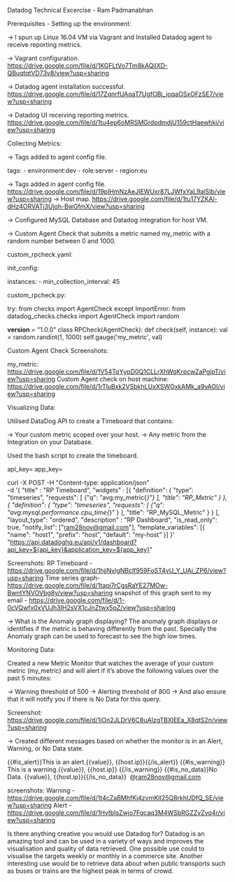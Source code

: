 Datadog Technical Excercise  - Ram Padmanabhan

Prerequisites - Setting up the environment:

-> I spun up Linux 16.04 VM via Vagrant and Installed Datadog agent to receive reporting metrics. 

-> Vagrant configuration. https://drive.google.com/file/d/1KGFLtVo7Tm8kAQilXD-QBuqtqtVD73v8/view?usp=sharing

-> Datadog agent installation successful. https://drive.google.com/file/d/17ZqnrfUAqaT7UgfOBi_joqaOSxOFzSE7/view?usp=sharing

-> Datadog UI receiving reporting metrics. https://drive.google.com/file/d/1tu4ep6oMRSMGrdpdmdjU159ctHaewhkj/view?usp=sharing

Collecting Metrics:

-> Tags added to agent config file.

tags:
    - environment:dev
    - role:server
    - region:eu
 
-> Tags added in agent config file. https://drive.google.com/file/d/19pIHmNzAeJIEWUxr87LJWfxYaL9alSIb/view?usp=sharing
-> Host map. https://drive.google.com/file/d/1tu17YZKAl-dHz4ORVATj3Ujoh-BwGfmX/view?usp=sharing


-> Configured  MySQL Database and Datadog integration for host VM. 

-> Custom Agent Check that submits a metric named my_metric with a random number between 0 and 1000. 

custom_rpcheck.yaml:

init_config:

instances:
    - min_collection_interval: 45


custom_rpcheck.py:

try:
    from checks import AgentCheck
except ImportError:
    from datadog_checks.checks import AgentCheck
import random

__version__ = "1.0.0"
class RPCheck(AgentCheck):
  def check(self, instance):
    val = random.randint(1, 1000)
    self.gauge('my_metric', val)


Custom Agent Check Screenshots:

my_metric: https://drive.google.com/file/d/1V54TqYypD0Q1CLLrXhWqKrpcwZaPgjpT/view?usp=sharing
Custom Agent check on host machine: https://drive.google.com/file/d/1rTluBxk2VSbkhLUxXSWOxkAMk_a9yAOI/view?usp=sharing

Visualizing Data:

Utilised DataDog API to create a Timeboard that contains:

-> Your custom metric scoped over your host.
-> Any metric from the Integration on your Database.

Used the bash script to create the timeboard.

api_key=
app_key=

curl  -X POST -H "Content-type: application/json" \
-d '{
      "title" : "RP Timeboard",
      "widgets" : [{
          "definition": {
              "type": "timeseries",
              "requests": [
                  {"q": "avg:my_metric{*}"}
              ],
              "title": "RP_Metric"
          }
         },
        {
          "definition": {
              "type": "timeseries",
              "requests": [
                  {"q": "avg:mysql.performance.cpu_time{*}" }
              ],
              "title": "RP_MySQL_Metric"
          }
         } ],
      "layout_type": "ordered",
      "description" : "RP Dashboard",
      "is_read_only": true,
      "notify_list": ["ram28nov@gmail.com"],
      "template_variables": [{
          "name": "host1",
          "prefix": "host",
          "default": "my-host"
      }]
}' \
"https://api.datadoghq.eu/api/v1/dashboard?api_key=${api_key}&application_key=${app_key}"

 Screenshots:
RP Timeboard - https://drive.google.com/file/d/1hjjNvlgNBclf959FoST4vU_Y_UAi_ZP6/view?usp=sharing
Time series graph- https://drive.google.com/file/d/1tapi7rCgsRaYE27MOw-BwntYNVOVbg8y/view?usp=sharing
snapshot of this graph sent to my email - https://drive.google.com/file/d/1-0cVQwfx0xVUJh3IH2sVX1cJnZtwx5pZ/view?usp=sharing 

-> What is the Anomaly graph displaying?
The anomaly graph displays or identifies if the metric is behaving differently from the past. Specially the Anomaly graph can be used to forecast to see the high low times.

Monitoring Data:

Created a new Metric Monitor that watches the average of your custom metric (my_metric) and will alert if it’s above the following values over the past 5 minutes:

-> Warning threshold of 500 
-> Alerting threshold of 800
-> And also ensure that it will notify you if there is No Data for this query.

Screenshot: https://drive.google.com/file/d/1iOn2JLDrV6C8uAIzgTBXlEEa_X8qtS2n/view?usp=sharing

-> Created different messages based on whether the monitor is in an Alert, Warning, or No Data state.

{{#is_alert}}This is an alert.{{value}}, {{host.ip}}{{/is_alert}} 
{{#is_warning}} This is a warning.{{value}}, {{host.ip}} {{/is_warning}} 
{{#is_no_data}}No Data. {{value}}, {{host.ip}}{{/is_no_data}} 
@ram28nov@gmail.com

screenshots:
Warning - https://drive.google.com/file/d/1t4cZaBMhfKj4zvmKII25Q8rkhUDfQ_SE/view?usp=sharing
Alert - https://drive.google.com/file/d/1HvtbIsZwjo7Fqcaq3M4WSbRGZZyZvq4r/view?usp=sharing

Is there anything creative you would use Datadog for?
Datadog is an amazing tool and can be used in a variety of ways and improves the visualisation and quality of data retrieved. One possible use could to visualise the targets weekly or monthly in a commerce site. Another interesting use would be to retrieve data about when public transports such as buses or trains are the highest peak in terms of crowd. 


